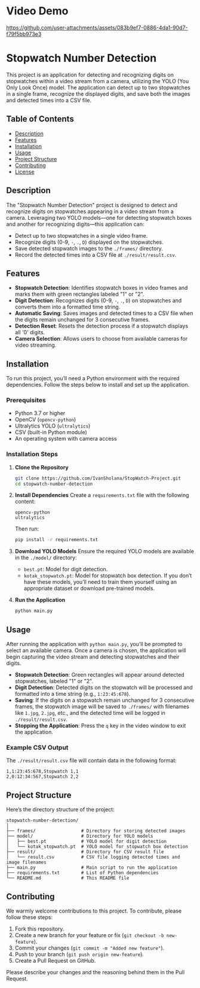 # Video Demo

https://github.com/user-attachments/assets/083b9ef7-0886-4da1-90d7-f79f5bb973e3

# Stopwatch Number Detection

This project is an application for detecting and recognizing digits on stopwatches within a video stream from a camera, utilizing the YOLO (You Only Look Once) model. The application can detect up to two stopwatches in a single frame, recognize the displayed digits, and save both the images and detected times into a CSV file.

## Table of Contents
- [Description](#description)
- [Features](#features)
- [Installation](#installation)
- [Usage](#usage)
- [Project Structure](#project-structure)
- [Contributing](#contributing)
- [License](#license)

## Description
The "Stopwatch Number Detection" project is designed to detect and recognize digits on stopwatches appearing in a video stream from a camera. Leveraging two YOLO models—one for detecting stopwatch boxes and another for recognizing digits—this application can:
- Detect up to two stopwatches in a single video frame.
- Recognize digits (0-9, `-`, `.`, `D`) displayed on the stopwatches.
- Save detected stopwatch images to the `./frames/` directory.
- Record the detected times into a CSV file at `./result/result.csv`.

## Features
- **Stopwatch Detection**: Identifies stopwatch boxes in video frames and marks them with green rectangles labeled "1" or "2".
- **Digit Detection**: Recognizes digits (0-9, `-`, `.`, `D`) on stopwatches and converts them into a formatted time string.
- **Automatic Saving**: Saves images and detected times to a CSV file when the digits remain unchanged for 3 consecutive frames.
- **Detection Reset**: Resets the detection process if a stopwatch displays all '0' digits.
- **Camera Selection**: Allows users to choose from available cameras for video streaming.

## Installation
To run this project, you’ll need a Python environment with the required dependencies. Follow the steps below to install and set up the application.

### Prerequisites
- Python 3.7 or higher
- OpenCV (`opencv-python`)
- Ultralytics YOLO (`ultralytics`)
- CSV (built-in Python module)
- An operating system with camera access

### Installation Steps
1. **Clone the Repository**
   ```bash
   git clone https://github.com/IvanSholana/StopWatch-Project.git
   cd stopwatch-number-detection
   ```

2. **Install Dependencies**
   Create a `requirements.txt` file with the following content:
   ```
   opencv-python
   ultralytics
   ```
   Then run:
   ```bash
   pip install -r requirements.txt
   ```

3. **Download YOLO Models**
   Ensure the required YOLO models are available in the `./model/` directory:
   - `best.pt`: Model for digit detection.
   - `kotak_stopwatch.pt`: Model for stopwatch box detection.
   If you don’t have these models, you’ll need to train them yourself using an appropriate dataset or download pre-trained models.

4. **Run the Application**
   ```bash
   python main.py
   ```

## Usage
After running the application with `python main.py`, you’ll be prompted to select an available camera. Once a camera is chosen, the application will begin capturing the video stream and detecting stopwatches and their digits.

- **Stopwatch Detection**: Green rectangles will appear around detected stopwatches, labeled "1" or "2".
- **Digit Detection**: Detected digits on the stopwatch will be processed and formatted into a time string (e.g., `1:23:45:678`).
- **Saving**: If the digits on a stopwatch remain unchanged for 3 consecutive frames, the stopwatch image will be saved to `./frames/` with filenames like `1.jpg`, `2.jpg`, etc., and the detected time will be logged in `./result/result.csv`.
- **Stopping the Application**: Press the `q` key in the video window to exit the application.

### Example CSV Output
The `./result/result.csv` file will contain data in the following format:
```
1,1:23:45:678,Stopwatch 1,1
2,0:12:34:567,Stopwatch 2,2
```

## Project Structure
Here’s the directory structure of the project:
```
stopwatch-number-detection/
│
├── frames/                 # Directory for storing detected images
├── model/                  # Directory for YOLO models
│   ├── best.pt             # YOLO model for digit detection
│   └── kotak_stopwatch.pt  # YOLO model for stopwatch box detection
├── result/                 # Directory for CSV result file
│   └── result.csv          # CSV file logging detected times and image filenames
├── main.py                 # Main script to run the application
├── requirements.txt        # List of Python dependencies
└── README.md               # This README file
```

## Contributing
We warmly welcome contributions to this project. To contribute, please follow these steps:
1. Fork this repository.
2. Create a new branch for your feature or fix (`git checkout -b new-feature`).
3. Commit your changes (`git commit -m "Added new feature"`).
4. Push to your branch (`git push origin new-feature`).
5. Create a Pull Request on GitHub.

Please describe your changes and the reasoning behind them in the Pull Request.
